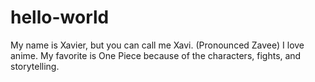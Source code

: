 # hello-world

My name is Xavier, but you can call me Xavi. (Pronounced Zavee)  I love anime.  My favorite is One Piece because of the characters, fights, and storytelling.
